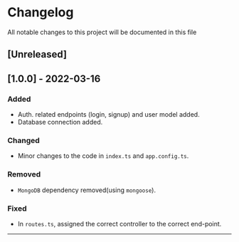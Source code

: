 # Changelog

All notable changes to this project will be documented in this file

## [Unreleased]

## [1.0.0] - 2022-03-16

### Added

- Auth. related endpoints (login, signup) and user model added.
- Database connection added.

### Changed

- Minor changes to the code in `index.ts` and `app.config.ts`.

### Removed

- `MongoDB` dependency removed(using `mongoose`).

### Fixed

- In `routes.ts`, assigned the correct controller to the correct end-point.

---
